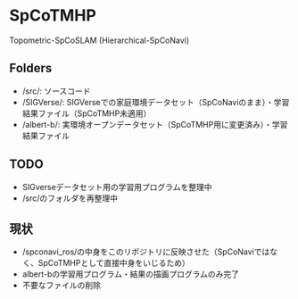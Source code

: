 # SpCoTMHP
Topometric-SpCoSLAM (Hierarchical-SpCoNavi)

## Folders
 - /src/: ソースコード
 - /SIGVerse/: SIGVerseでの家庭環境データセット（SpCoNaviのまま）・学習結果ファイル（SpCoTMHP未適用）
 - /albert-b/: 実環境オープンデータセット（SpCoTMHP用に変更済み）・学習結果ファイル

## TODO
 - SIGverseデータセット用の学習用プログラムを整理中
 - /src/のフォルダを再整理中

## 現状
 -  /spconavi_ros/の中身をこのリポジトリに反映させた（SpCoNaviではなく、SpCoTMHPとして直接中身をいじるため）
 - albert-bの学習用プログラム・結果の描画プログラムのみ完了
 - 不要なファイルの削除
